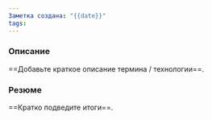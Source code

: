 ```yaml
---
Заметка создана: "{{date}}"
tags:
---
```

### Описание
==Добавьте краткое описание термина / технологии==.

### Резюме
==Кратко подведите итоги==.